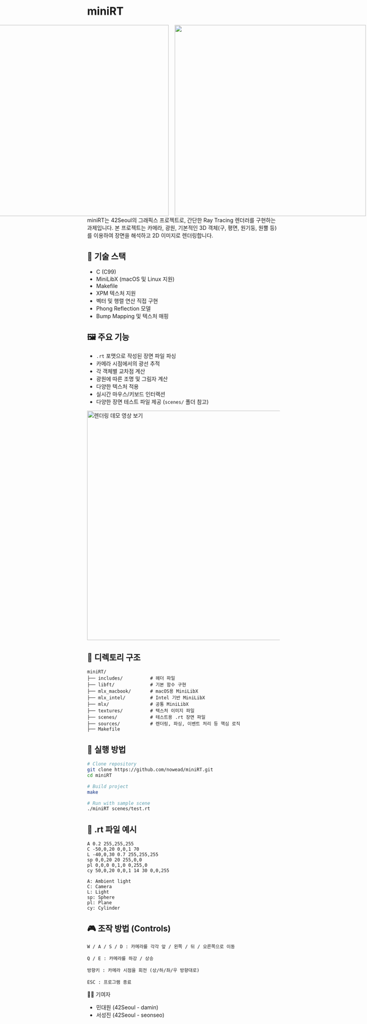 # miniRT
<div style="display: flex; justify-content: center; gap: 16px;">
  <img src="https://github.com/user-attachments/assets/00033fe7-b958-4528-b21f-28b425b40454" width="500" />
  <img src="https://github.com/user-attachments/assets/b7b8ecf1-fd5c-4552-bcdf-830f3452d28c" width="500" />
  <p><em>miniRT 렌더링 예시</em></p>
</div>
miniRT는 42Seoul의 그래픽스 프로젝트로, 간단한 Ray Tracing 렌더러를 구현하는 과제입니다. 본 프로젝트는 카메라, 광원, 기본적인 3D 객체(구, 평면, 원기둥, 원뿔 등)를 이용하여 장면을 해석하고 2D 이미지로 렌더링합니다.

## 🔧 기술 스택

- C (C99)
- MiniLibX (macOS 및 Linux 지원)
- Makefile
- XPM 텍스처 지원
- 벡터 및 행렬 연산 직접 구현
- Phong Reflection 모델
- Bump Mapping 및 텍스처 매핑

## 🖼️ 주요 기능

- `.rt` 포맷으로 작성된 장면 파일 파싱
- 카메라 시점에서의 광선 추적
- 각 객체별 교차점 계산
- 광원에 따른 조명 및 그림자 계산
- 다양한 텍스처 적용
- 실시간 마우스/키보드 인터랙션
- 다양한 장면 테스트 파일 제공 (`scenes/` 폴더 참고)

<a href="https://github.com/user-attachments/assets/ed716d51-628e-4f88-bef0-e3c956fa99b3">
  <img src="https://img.youtube.com/vi/dummy/0.jpg" width="600" alt="렌더링 데모 영상 보기" />
</a>

## 📁 디렉토리 구조
```
miniRT/
├── includes/          # 헤더 파일
├── libft/             # 기본 함수 구현
├── mlx_macbook/       # macOS용 MiniLibX
├── mlx_intel/         # Intel 기반 MiniLibX
├── mlx/               # 공통 MiniLibX
├── textures/          # 텍스처 이미지 파일
├── scenes/            # 테스트용 .rt 장면 파일
├── sources/           # 렌더링, 파싱, 이벤트 처리 등 핵심 로직
├── Makefile
```
## 🚀 실행 방법

```bash
# Clone repository
git clone https://github.com/nowead/miniRT.git
cd miniRT

# Build project
make

# Run with sample scene
./miniRT scenes/test.rt
```

## 📝 .rt 파일 예시
```
A 0.2 255,255,255
C -50,0,20 0,0,1 70
L -40,0,30 0.7 255,255,255
sp 0,0,20 20 255,0,0
pl 0,0,0 0,1,0 0,255,0
cy 50,0,20 0,0,1 14 30 0,0,255

A: Ambient light
C: Camera
L: Light
sp: Sphere
pl: Plane
cy: Cylinder
```
## 🎮 조작 방법 (Controls)
```
W / A / S / D : 카메라를 각각 앞 / 왼쪽 / 뒤 / 오른쪽으로 이동

Q / E : 카메라를 하강 / 상승

방향키 : 카메라 시점을 회전 (상/하/좌/우 방향대로)

ESC : 프로그램 종료
```
👨‍💻 기여자

- 민대원 (42Seoul - damin)
- 서성진 (42Seoul - seonseo)
